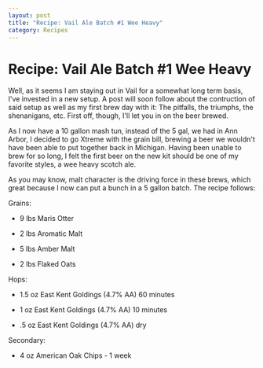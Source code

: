 ```yaml
---
layout: post
title: "Recipe: Vail Ale Batch #1 Wee Heavy"
category: Recipes
---
```


Recipe: Vail Ale Batch #1 Wee Heavy
===================================

Well, as it seems I am staying out in Vail for a somewhat long term basis, I've invested in a new setup. A post will soon follow about the contruction of said setup as well as my first brew day with it: The pitfalls, the triumphs, the shenanigans, etc. First off, though, I'll let you in on the beer brewed.

As I now have a 10 gallon mash tun, instead of the 5 gal, we had in Ann Arbor, I decided to go Xtreme with the grain bill, brewing a beer we wouldn't have been able to put together back in Michigan. Having been unable to brew for so long, I felt the first beer on the new kit should be one of my favorite styles, a wee heavy scotch ale.

As you may know, malt character is the driving force in these brews, which great because I now can put a bunch in a 5 gallon batch. The recipe follows:

Grains:

*   9 lbs Maris Otter

*   2 lbs Aromatic Malt

*   5 lbs Amber Malt

*   2 lbs Flaked Oats

Hops:

*   1.5 oz East Kent Goldings (4.7% AA) 60 minutes

*   1 oz East Kent Goldings (4.7% AA) 10 minutes

*   .5 oz East Kent Goldings (4.7% AA) dry

Secondary:

*   4 oz American Oak Chips - 1 week